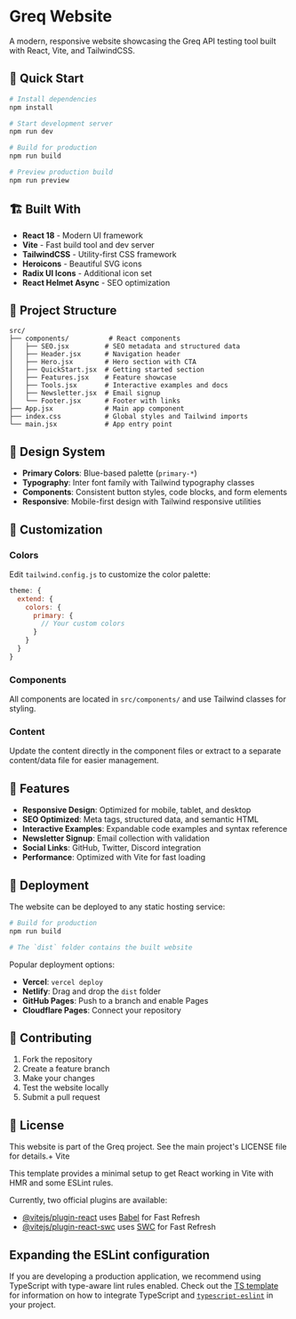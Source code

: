 # Greq Website

A modern, responsive website showcasing the Greq API testing tool built with React, Vite, and TailwindCSS.

## 🚀 Quick Start

```bash
# Install dependencies
npm install

# Start development server
npm run dev

# Build for production
npm run build

# Preview production build
npm run preview
```

## 🏗️ Built With

- **React 18** - Modern UI framework
- **Vite** - Fast build tool and dev server
- **TailwindCSS** - Utility-first CSS framework
- **Heroicons** - Beautiful SVG icons
- **Radix UI Icons** - Additional icon set
- **React Helmet Async** - SEO optimization

## 📁 Project Structure

```
src/
├── components/          # React components
│   ├── SEO.jsx         # SEO metadata and structured data
│   ├── Header.jsx      # Navigation header
│   ├── Hero.jsx        # Hero section with CTA
│   ├── QuickStart.jsx  # Getting started section
│   ├── Features.jsx    # Feature showcase
│   ├── Tools.jsx       # Interactive examples and docs
│   ├── Newsletter.jsx  # Email signup
│   └── Footer.jsx      # Footer with links
├── App.jsx             # Main app component
├── index.css           # Global styles and Tailwind imports
└── main.jsx            # App entry point
```

## 🎨 Design System

- **Primary Colors**: Blue-based palette (`primary-*`)
- **Typography**: Inter font family with Tailwind typography classes
- **Components**: Consistent button styles, code blocks, and form elements
- **Responsive**: Mobile-first design with Tailwind responsive utilities

## 🔧 Customization

### Colors
Edit `tailwind.config.js` to customize the color palette:

```js
theme: {
  extend: {
    colors: {
      primary: {
        // Your custom colors
      }
    }
  }
}
```

### Components
All components are located in `src/components/` and use Tailwind classes for styling.

### Content
Update the content directly in the component files or extract to a separate content/data file for easier management.

## 📱 Features

- **Responsive Design**: Optimized for mobile, tablet, and desktop
- **SEO Optimized**: Meta tags, structured data, and semantic HTML
- **Interactive Examples**: Expandable code examples and syntax reference
- **Newsletter Signup**: Email collection with validation
- **Social Links**: GitHub, Twitter, Discord integration
- **Performance**: Optimized with Vite for fast loading

## 🚀 Deployment

The website can be deployed to any static hosting service:

```bash
# Build for production
npm run build

# The `dist` folder contains the built website
```

Popular deployment options:
- **Vercel**: `vercel deploy`
- **Netlify**: Drag and drop the `dist` folder
- **GitHub Pages**: Push to a branch and enable Pages
- **Cloudflare Pages**: Connect your repository

## 🤝 Contributing

1. Fork the repository
2. Create a feature branch
3. Make your changes
4. Test the website locally
5. Submit a pull request

## 📄 License

This website is part of the Greq project. See the main project's LICENSE file for details.+ Vite

This template provides a minimal setup to get React working in Vite with HMR and some ESLint rules.

Currently, two official plugins are available:

- [@vitejs/plugin-react](https://github.com/vitejs/vite-plugin-react/blob/main/packages/plugin-react) uses [Babel](https://babeljs.io/) for Fast Refresh
- [@vitejs/plugin-react-swc](https://github.com/vitejs/vite-plugin-react/blob/main/packages/plugin-react-swc) uses [SWC](https://swc.rs/) for Fast Refresh

## Expanding the ESLint configuration

If you are developing a production application, we recommend using TypeScript with type-aware lint rules enabled. Check out the [TS template](https://github.com/vitejs/vite/tree/main/packages/create-vite/template-react-ts) for information on how to integrate TypeScript and [`typescript-eslint`](https://typescript-eslint.io) in your project.

